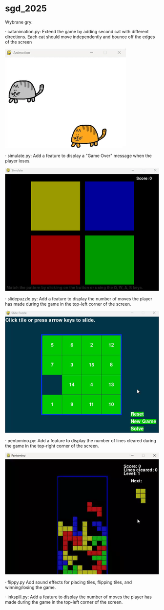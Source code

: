 ﻿# sgd_2025
Wybrane gry:

· catanimation.py:
Extend the game by adding second cat with different directions. Each cat should move independently and bounce off the edges of the screen
  

![](catanimation.gif)

· simulate.py:
Add a feature to display a "Game Over" message when the player loses.
  

![](simulate.gif)

· slidepuzzle.py:
Add a feature to display the number of moves the player has made during the game in the top-left corner of the screen.
  
  
![](slidepuzzle.gif)

· pentomino.py:
Add a feature to display the number of lines cleared during the game in the top-right corner of the screen.
  
  
![](pentomino.gif)

· flippy.py
Add sound effects for placing tiles, flipping tiles, and winning/losing the game.

· inkspill.py:
Add a feature to display the number of moves the player has made during the game in the top-left corner of the screen.
